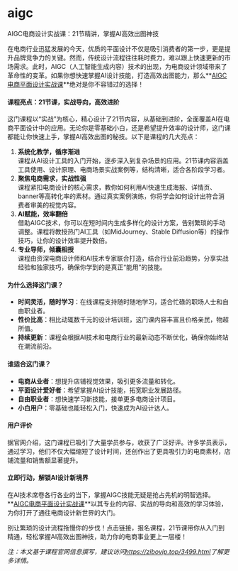# aigc
AIGC电商设计实战课：21节精讲，掌握AI高效出图神技 

在电商行业迅猛发展的今天，优质的平面设计不仅是吸引消费者的第一步，更是提升品牌竞争力的关键。然而，传统设计流程往往耗时费力，难以跟上快速更新的市场需求。此时，AIGC（人工智能生成内容）技术的出现，为电商设计领域带来了革命性的变革。如果你想快速掌握AI设计技能，打造高效出图能力，那么**[AIGC电商平面设计实战课](https://zibovip.top/3499.html)**绝对是你不容错过的选择！

#### 课程亮点：21节课，实战导向，高效进阶

这门课程以“实战”为核心，精心设计了21节内容，从基础到进阶，全面覆盖AI在电商平面设计中的应用。无论你是零基础小白，还是希望提升效率的设计师，这门课都能让你快速上手，掌握AI高效出图的秘技。以下是课程的几大亮点：

1.  **系统化教学，循序渐进**  
    课程从AI设计工具的入门开始，逐步深入到复杂场景的应用。21节课内容涵盖工具使用、设计原理、电商场景实战案例等，结构清晰，适合各阶段学习者。
1.  **聚焦电商需求，实战性强**  
    课程紧扣电商设计的核心需求，教你如何利用AI快速生成海报、详情页、banner等高转化率的素材。通过真实案例演练，你将学会如何设计出符合消费者审美的视觉内容。
1.  **AI赋能，效率翻倍**  
    借助AIGC技术，你可以在短时间内生成多样化的设计方案，告别繁琐的手动调整。课程将教授热门AI工具（如MidJourney、Stable Diffusion等）的操作技巧，让你的设计效率提升数倍。
1.  **专业导师，倾囊相授**  
    课程由资深电商设计师和AI技术专家联合打造，结合行业前沿趋势，分享实战经验和独家技巧，确保你学到的是真正“能用”的技能。

#### 为什么选择这门课？

-   **时间灵活，随时学习**：在线课程支持随时随地学习，适合忙碌的职场人士和自由职业者。
-   **性价比高**：相比动辄数千元的设计培训班，这门课内容丰富且价格亲民，物超所值。
-   **持续更新**：课程会根据AI技术和电商行业的最新动态不断优化，确保你始终站在潮流前沿。

#### 谁适合这门课？

-   **电商从业者**：想提升店铺视觉效果，吸引更多流量和转化。
-   **平面设计爱好者**：希望掌握AI设计技能，拓宽职业发展路径。
-   **自由职业者**：想快速学习新技能，接单更多电商设计项目。
-   **小白用户**：零基础也能轻松入门，快速成为AI设计达人。

#### 用户评价

据官网介绍，这门课程已吸引了大量学员参与，收获了广泛好评。许多学员表示，通过学习，他们不仅大幅缩短了设计时间，还创作出了更具吸引力的电商素材，店铺流量和销售额显著提升。

#### 立即行动，解锁AI设计新境界

在AI技术席卷各行各业的当下，掌握AIGC技能无疑是抢占先机的明智选择。**[AIGC电商平面设计实战课](https://zibovip.top/3499.html)**以其专业的内容、实战的导向和高效的学习体验，为你打开了通往电商设计新世界的大门。

别让繁琐的设计流程拖慢你的步伐！点击链接，报名课程，21节课带你从入门到精通，轻松掌握AI高效出图神技，助力你的电商事业更上一层楼！

*注：本文基于课程官网信息撰写，建议访问<https://zibovip.top/3499.html>了解更多详情。*[](https://gridinsoft.com/online-virus-scanner/url/zibovip-cn)


